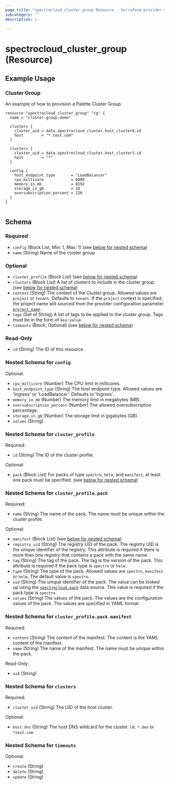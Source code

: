 ```yaml
---
page_title: "spectrocloud_cluster_group Resource - terraform-provider-spectrocloud"
subcategory: ""
description: |-
  
---
```


# spectrocloud_cluster_group (Resource)

  

## Example Usage


### Cluster Group 
An example of how to provision a Palette Cluster Group.

```hcl
resource "spectrocloud_cluster_group" "cg" {
  name = "cluster-group-demo"

  clusters {
    cluster_uid = data.spectrocloud_cluster.host_cluster0.id
    host        = "*.test.com"
  }

  clusters {
    cluster_uid = data.spectrocloud_cluster.host_cluster1.id
    host        = "*"
  }

  config {
    host_endpoint_type       = "LoadBalancer"
    cpu_millicore            = 6000
    memory_in_mb             = 8192
    storage_in_gb            = 10
    oversubscription_percent = 120
  }
}
   
```


<!-- schema generated by tfplugindocs -->
## Schema

### Required

- `config` (Block List, Min: 1, Max: 1) (see [below for nested schema](#nestedblock--config))
- `name` (String) Name of the cluster group

### Optional

- `cluster_profile` (Block List) (see [below for nested schema](#nestedblock--cluster_profile))
- `clusters` (Block List) A list of clusters to include in the cluster group. (see [below for nested schema](#nestedblock--clusters))
- `context` (String) The context of the Cluster group. Allowed values are `project` or `tenant`. Defaults to `tenant`. If  the `project` context is specified, the project name will sourced from the provider configuration parameter [`project_name`](https://registry.terraform.io/providers/spectrocloud/spectrocloud/latest/docs#schema).
- `tags` (Set of String) A list of tags to be applied to the cluster group. Tags must be in the form of `key:value`.
- `timeouts` (Block, Optional) (see [below for nested schema](#nestedblock--timeouts))

### Read-Only

- `id` (String) The ID of this resource.

<a id="nestedblock--config"></a>
### Nested Schema for `config`

Optional:

- `cpu_millicore` (Number) The CPU limit in millicores.
- `host_endpoint_type` (String) The host endpoint type. Allowed values are 'Ingress' or 'LoadBalancer'. Defaults to 'Ingress'.
- `memory_in_mb` (Number) The memory limit in megabytes (MB).
- `oversubscription_percent` (Number) The allowed oversubscription percentage.
- `storage_in_gb` (Number) The storage limit in gigabytes (GB).
- `values` (String)


<a id="nestedblock--cluster_profile"></a>
### Nested Schema for `cluster_profile`

Required:

- `id` (String) The ID of the cluster profile.

Optional:

- `pack` (Block List) For packs of type `spectro`, `helm`, and `manifest`, at least one pack must be specified. (see [below for nested schema](#nestedblock--cluster_profile--pack))

<a id="nestedblock--cluster_profile--pack"></a>
### Nested Schema for `cluster_profile.pack`

Required:

- `name` (String) The name of the pack. The name must be unique within the cluster profile.

Optional:

- `manifest` (Block List) (see [below for nested schema](#nestedblock--cluster_profile--pack--manifest))
- `registry_uid` (String) The registry UID of the pack. The registry UID is the unique identifier of the registry. This attribute is required if there is more than one registry that contains a pack with the same name.
- `tag` (String) The tag of the pack. The tag is the version of the pack. This attribute is required if the pack type is `spectro` or `helm`.
- `type` (String) The type of the pack. Allowed values are `spectro`, `manifest` or `helm`. The default value is `spectro`.
- `uid` (String) The unique identifier of the pack. The value can be looked up using the [`spectrocloud_pack`](https://registry.terraform.io/providers/spectrocloud/spectrocloud/latest/docs/data-sources/pack) data source. This value is required if the pack type is `spectro`.
- `values` (String) The values of the pack. The values are the configuration values of the pack. The values are specified in YAML format.

<a id="nestedblock--cluster_profile--pack--manifest"></a>
### Nested Schema for `cluster_profile.pack.manifest`

Required:

- `content` (String) The content of the manifest. The content is the YAML content of the manifest.
- `name` (String) The name of the manifest. The name must be unique within the pack.

Read-Only:

- `uid` (String)




<a id="nestedblock--clusters"></a>
### Nested Schema for `clusters`

Required:

- `cluster_uid` (String) The UID of the host cluster.

Optional:

- `host_dns` (String) The host DNS wildcard for the cluster. i.e. `*.dev` or `*test.com`


<a id="nestedblock--timeouts"></a>
### Nested Schema for `timeouts`

Optional:

- `create` (String)
- `delete` (String)
- `update` (String)